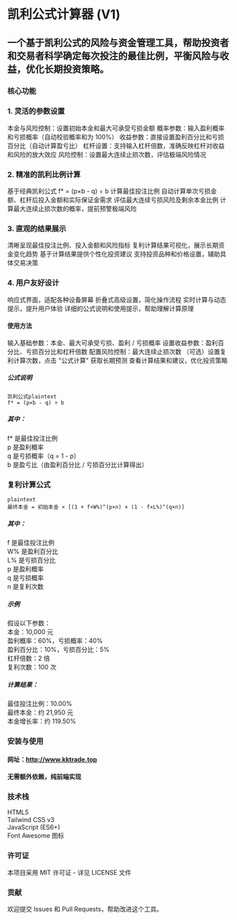 # 凯利公式计算器 (V1)
## 一个基于凯利公式的风险与资金管理工具，帮助投资者和交易者科学确定每次投注的最佳比例，平衡风险与收益，优化长期投资策略。

### 核心功能
### 1. 灵活的参数设置
本金与风险控制：设置初始本金和最大可承受亏损金额
概率参数：输入盈利概率和亏损概率（自动校验概率和为 100%）
收益参数：直接设置盈利百分比和亏损百分比（自动计算盈亏比）
杠杆设置：支持输入杠杆倍数，准确反映杠杆对收益和风险的放大效应
风险控制：设置最大连续止损次数，评估极端风险情况

### 2. 精准的凯利比例计算
基于经典凯利公式 f* = (p×b - q) ÷ b 计算最佳投注比例
自动计算单次亏损金额、杠杆后投入金额和实际保证金需求
评估最大连续亏损风险及剩余本金比例
计算最大连续止损次数的概率，提前预警极端风险

### 3. 直观的结果展示
清晰呈现最佳投注比例、投入金额和风险指标
复利计算结果可视化，展示长期资金变化趋势
基于计算结果提供个性化投资建议
支持投资品种和价格设置，辅助具体交易决策

### 4. 用户友好设计
响应式界面，适配各种设备屏幕
折叠式高级设置，简化操作流程
实时计算与动态提示，提升用户体验
详细的公式说明和使用提示，帮助理解计算原理

#### 使用方法
输入基础参数：本金、最大可承受亏损、盈利 / 亏损概率
设置收益参数：盈利百分比、亏损百分比和杠杆倍数
配置风险控制：最大连续止损次数
（可选）设置复利计算次数，点击 "公式计算" 获取长期预测
查看计算结果和建议，优化投资策略

##### 公式说明
```
凯利公式plaintext
f* = (p×b - q) ÷ b
```
##### 其中：
f* 是最佳投注比例  
p 是盈利概率  
q 是亏损概率（q = 1 - p）   
b 是盈亏比（由盈利百分比 / 亏损百分比计算得出）  

### 复利计算公式  
```
plaintext  
最终本金 = 初始本金 × [(1 + f×W%)^(p×n) × (1 - f×L%)^(q×n)]
```

##### 其中：
f 是最佳投注比例  
W% 是盈利百分比  
L% 是亏损百分比  
p 是盈利概率  
q 是亏损概率  
n 是复利次数  

##### 示例
假设以下参数：  
本金：10,000 元  
盈利概率：60%，亏损概率：40%  
盈利百分比：10%，亏损百分比：5%  
杠杆倍数：2 倍  
复利次数：100 次  

##### 计算结果：
最佳投注比例：10.00%  
最终本金：约 21,950 元  
本金增长率：约 119.50%  

### 安装与使用
#### 网址：http://www.kktrade.top  
#### 无需额外依赖，纯前端实现  

### 技术栈
HTML5  
Tailwind CSS v3  
JavaScript (ES6+)  
Font Awesome 图标  

### 许可证
本项目采用 MIT 许可证 - 详见 LICENSE 文件

### 贡献
欢迎提交 Issues 和 Pull Requests，帮助改进这个工具。
